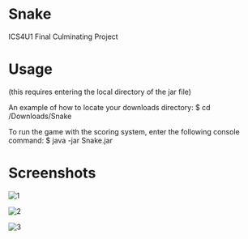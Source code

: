 # Snake

ICS4U1
Final Culminating Project

# Usage
(this requires entering the local directory of the jar file)

An example of how to locate your downloads directory: $ cd /Downloads/Snake

To run the game with the scoring system, enter the following console command: $ java -jar Snake.jar

# Screenshots
![1](https://i.imgur.com/HJpH3eZ.png)

![2](https://i.imgur.com/s4CSUU7.png)

![3](https://i.imgur.com/tJgxsIk.png)
